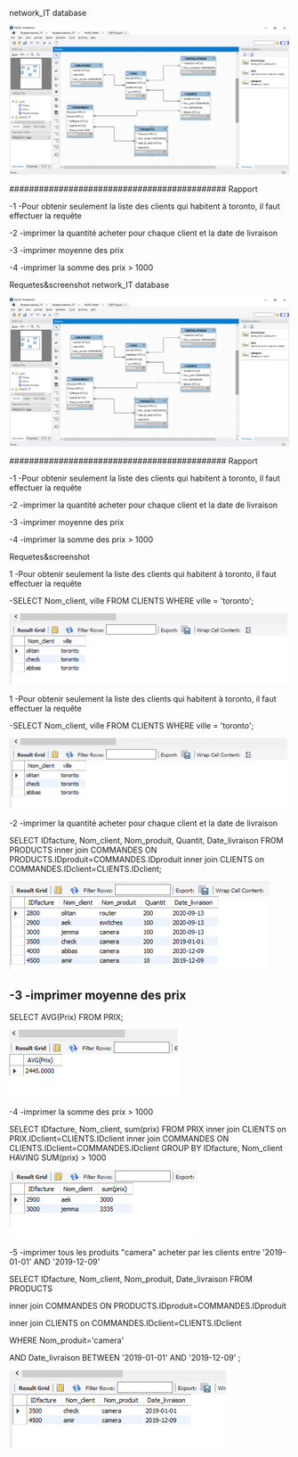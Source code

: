 
network_IT database

![](images/BD.png)




############################################
Rapport

-1 -Pour obtenir seulement la liste des clients qui habitent à toronto, il faut effectuer la requête 

-2 -imprimer la quantité acheter pour chaque client et la date de livraison

-3 -imprimer moyenne des prix

-4 -imprimer la somme des prix > 1000


Requetes&screenshot
network_IT database

![](images/BD.png)




############################################
Rapport

-1 -Pour obtenir seulement la liste des clients qui habitent à toronto, il faut effectuer la requête 

-2 -imprimer la quantité acheter pour chaque client et la date de livraison

-3 -imprimer moyenne des prix

-4 -imprimer la somme des prix > 1000


Requetes&screenshot

1 -Pour obtenir seulement la liste des clients qui habitent à toronto, il faut effectuer la requête 

   -SELECT Nom_client, ville FROM CLIENTS WHERE ville = 'toronto';
   
![](images/r1.png)

1 -Pour obtenir seulement la liste des clients qui habitent à toronto, il faut effectuer la requête 

   -SELECT Nom_client, ville FROM CLIENTS WHERE ville = 'toronto';
   
![](images/r1.png)


-2 -imprimer la quantité acheter pour chaque client et la date de livraison

SELECT IDfacture, Nom_client, Nom_produit, Quantit, Date_livraison FROM PRODUCTS
inner join COMMANDES ON PRODUCTS.IDproduit=COMMANDES.IDproduit
inner join CLIENTS on COMMANDES.IDclient=CLIENTS.IDclient;

![](images/r2.png)


-3 -imprimer moyenne des prix
---
SELECT AVG(Prix) FROM PRIX;

![](images/r3.png)


 -4 -imprimer la somme des prix > 1000

SELECT IDfacture, Nom_client,  sum(prix) FROM PRIX
inner join CLIENTS on PRIX.IDclient=CLIENTS.IDclient
inner join COMMANDES ON CLIENTS.IDclient=COMMANDES.IDclient 
GROUP BY IDfacture, Nom_client
HAVING SUM(prix) > 1000

![](images/r4.png)



  -5 -imprimer tous les produits  "camera" acheter par les clients entre '2019-01-01' AND '2019-12-09'

SELECT IDfacture, Nom_client, Nom_produit, Date_livraison FROM PRODUCTS

inner join COMMANDES ON PRODUCTS.IDproduit=COMMANDES.IDproduit

inner join CLIENTS on COMMANDES.IDclient=CLIENTS.IDclient

WHERE Nom_produit='camera' 

AND Date_livraison BETWEEN '2019-01-01' AND '2019-12-09' ;


![](images/r5.png)











